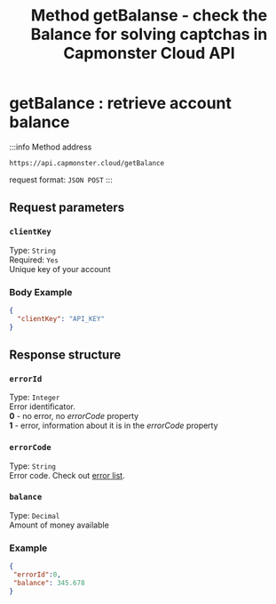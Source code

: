 ﻿---
sidebar_position: 3
sidebar_label: getBalance
title: "Method getBalanse - check the Balance for solving captchas in Capmonster Cloud API"
description: "Full description of Capmonster Cloud API getBalance method. Learn how to check your captcha account balance using the user-friendly API in the Capmonster Cloud Docs guide."
---

# getBalance : retrieve account balance

:::info Method address
```http
https://api.capmonster.cloud/getBalance
```

request format: `JSON POST`
:::


## Request parameters

### `clientKey`
Type: `String` <br />
Required: `Yes`<br />
Unique key of your account

### Body Example

```json
{
  "clientKey": "API_KEY"
}
```

## Response structure

### `errorId`
Type: `Integer` <br />
Error identificator.<br />**0** - no error, no *errorCode* property<br />**1** - error, information about it is in the *errorCode* property

### `errorCode`
Type: `String` <br />
Error code. Check out [error list](../api-errors.md).

### `balance`
Type: `Decimal` <br />
Amount of money available


### Example

```json
{
 "errorId":0,
 "balance": 345.678
}
```
